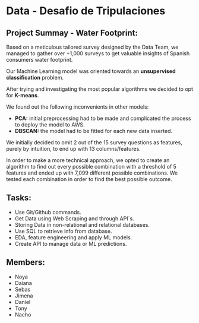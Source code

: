 # Data - Desafio de Tripulaciones


## Project Summay - Water Footprint:

Based on a meticulous tailored survey designed by the Data Team, we managed to gather over +1,000 surveys to get valuable insights of Spanish consumers water footprint. 

Our Machine Learning model was oriented towards an **unsupervised classification** problem.

After trying and investigating the most popular algorithms we decided to opt for **K-means**.

We found out the following inconvenients in other models:
* **PCA:** initial preprocessing had to be made and complicated the process to deploy the model to AWS. 
* **DBSCAN:** the model had to be fitted for each new data inserted.

We initially decided to omit 2 out of the 15 survey questions as features, purely by intuition, to end up with 13 columns/features.

In order to make a more technical approach, we opted to create an algorithm to find out every possible combination with a threshold of 5 features and ended up with 7,099 different possible combinations. We tested each combination in order to find the best possible outcome.





## Tasks:

* Use Git/Github commands.
* Get Data using Web Scraping and through API´s.
* Storing Data in non-relational and relational databases.
* Use SQL to retrieve info from database.
* EDA, feature engineering and apply ML models.
* Create API to manage data or ML predictions. 





## Members:

* Noya
* Daiana
* Sebas
* Jimena
* Daniel
* Tony
* Nacho
